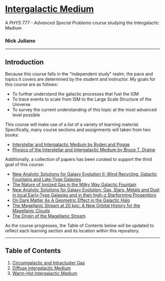 # <u>Intergalactic Medium</u>

 A *PHYS 777 - Advanced Special Problems* course studying the Intergalactic Medium
### Nick Juliano
___

## Introduction


Because this course falls in the "independent study" realm, the pace and topics it covers are determined by the student 
and instructor. My goals for this course are as follows: 

- To further understand the galactic processes that fuel the IGM
- To trace events to scale from ISM to the Large Scale Structure of the Universe
- To survey the current understanding of this topic at the most advanced level possible

This course will make use of a list of a variety of learning material. Specifically, many course sections and
assignments will taken from two books:

- [Interstellar and Intergalactic Medium by Ryden and Pogge](https://github.com/CambridgeUniversityPress/Interstellar-and-Intergalactic-Medium)
- [Physics of the Interstellar and Intergalactic Medium by Bruce T. Draine](https://www.amazon.com/Physics-Interstellar-Intergalactic-Medium-Draine-ebook/dp/B004MYFLCM)

Additionally, a collection of papers has been curated to support the third goal of this course:

- [New Analytic Solutions for Galaxy Evolution II: Wind Recycling, Galactic Fountains and Late-Type Galaxies](https://arxiv.org/abs/2006.01643)
- [The Nature of Ionized Gas in the Milky Way Galactic Fountain](https://arxiv.org/abs/1904.11014)
- [New Analytic Solutions for Galaxy Evolution: Gas, Stars, Metals and Dust in local Early-Type Galaxies and in their high-z Starforming Progenitors](https://arxiv.org/abs/1906.07458)
- [On Dark Matter As A Geometric Effect in the Galactic Halo](https://arxiv.org/abs/2109.09466)
- [The Magellanic Stream at 20 kpc: A New Orbital History for the Magellanic Clouds](https://arxiv.org/abs/2110.11355)
- [The Origin of the Magellanic Stream](https://arxiv.org/abs/astro-ph/9401008)

As the course progresses, the Table of Contents below will be updated to reflect each learning section and its location 
within this repository.
___
## Table of Contents

1) [Circumgalactic and Intracluster Gas](Chapter08/RydenPoggeCh8.ipynb)
2) [Diffuse Intergalactic Medium](Chapter09/RydenPoggeCh9.ipynb)
3) [Warm-Hot Intergalactic Medium](Chapter10/RydenPoggeCh10.ipynb)